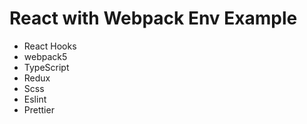 # React with Webpack Env Example

- React Hooks
- webpack5
- TypeScript
- Redux
- Scss
- Eslint
- Prettier
